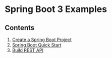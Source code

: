 # Spring Boot 3 Examples

## Contents

1. [Create a Spring Boot Project](create_springboot_project/create_springboot_project.md)
2. [Spring Boot Quick Start](./quick-start/README.md)
3. [Build REST API](./build-rest-api/README.md)